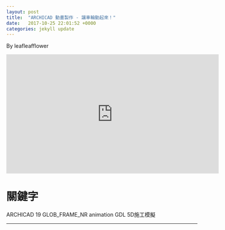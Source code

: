 ```yaml
---
layout: post
title:  "ARCHICAD 動畫製作 - 讓車輪動起來！"
date:   2017-10-25 22:01:52 +0000
categories: jekyll update
---
```

By leafleafflower  

<iframe width="560" height="315" src="https://www.youtube.com/embed/JIw2rjEqtM4" frameborder="0" allowfullscreen></iframe>

# 關鍵字
ARCHICAD 19
GLOB_FRAME_NR
animation
GDL
5D施工模擬





-------------------------------------------------------  

[帶路雞Pro-App-Store]: https://appsto.re/tw/kp-Sfb.i
[帶路雞-App-Store]: https://appsto.re/tw/amD6eb.i

